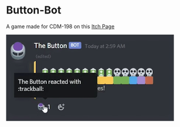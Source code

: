 # Button-Bot
A game made for CDM-198 on this [Itch Page](https://l-mop.itch.io/button-bot)

![](Images/ButtonPress.gif)
